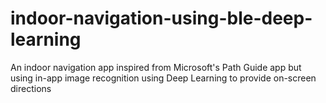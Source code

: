# indoor-navigation-using-ble-deep-learning
An indoor navigation app inspired from Microsoft's Path Guide app but using in-app image recognition using Deep Learning to provide on-screen directions
